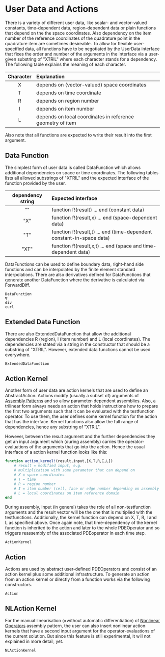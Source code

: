 
# User Data and Actions

There is a variety of different user data, like scalar- and vector-valued constants, time-dependent data, region-dependent data or plain functions that
depend on the the space coordinates. Also dependency on the item number of the reference coordinates of the quadrature point in the quadrature item are sometimes desireable.
To allow for flexible user-specified data, all functions have to be negotiated by the UserData interface that fixes
the order and number of the arguments in the interface via a user-given substring of "XTRIL" where each character stands for a dependency.
The following table explains the meaning of each character.


| Character          | Explanation                                                |
| :----------------: | :--------------------------------------------------------- | 
| X                  | depends on (vector-valued) space coordinates               | 
| T                  | depends on time coordinate                                 | 
| R                  | depends on region number                                   | 
| I                  | depends on item number                                     |
| L                  | depends on local coordinates in reference geometry of item |

Also note that all functions are expected to write their result into the first argument.


## Data Function

The simplest form of user data is called DataFunction which allows additional dependencies on space or time coordinates. The following tables lists all allowed substrings of "XTRIL"
and the expected interface of the function provided by the user.


| dependency string  | Expected interface                                                     |
| :----------------: | :--------------------------------------------------------------------- | 
| ""                 | function f!(result) ... end  (constant data)                           | 
| "X"                | function f!(result,x) ... end  (space-dependent data)                  | 
| "T"                | function f!(result,t) ... end  (time-dependent constant-in-space data) | 
| "XT"               | function f!(result,x,t) ... end  (space and time-dependent data)       |

DataFunctions can be used to define boundary data, right-hand side functions and can be interpolated by the finite element standard interpolations.
There are also derivatives defined for DataFunctions that generate another DataFunction where the derivative is calculated via ForwardDiff.

```@docs
DataFunction
∇
div
curl
```


## Extended Data Function

There are also ExtendedDataFunction that allow the additional dependencies R (region), I (item number) and L (local coordinates). The dependencies are stated via a string in the constructor that should be a substring of "XTRIL". However, extended data functions cannot be used everywhere.

```@docs
ExtendedDataFunction
```


## Action Kernel

Another form of user data are action kernels that are used to define an AbstractAction. Actions modify (usually a subset of) arguments of [Assembly Patterns](@ref) and so allow parameter-dependent assemblies. 
Also, a trilinear form always needs an action that holds instructions how to prepare the first two arguments such that it can be evaluated with the testfunction operator.
To use them, the user defines some kernel function for the action that has the interface. Kernel functions also allow the full range of dependencies, hence any substring of "XTRIL".

However, between the result argument and the further dependencies they get an input argument which (during assembly) carries the operator-evaluations of the arguments that go into the action. Hence the usual interface
of a action kernel function looks like this:

```julia
function action_kernel!(result,input,[X,T,R,I,L])
    # result = modified input, e.g.
    # multiplication with some parameter that can depend on
    # X = space coordinates
    # T = time
    # R = region number
    # I = item number (cell, face or edge number depending on assembly type)
    # L = local coordinates on item reference domain
end
```

During assembly, input (in general) takes the role of all non-testfunction arguments and the result vector will be the one that is multiplied with the testfunctions. Additionally, the kernel function can depend on X, T, R, I and L as specified above. Once again note, that time-dependency of the kernel function is inherited to the action and later to the whole PDEOperator and so triggers reassembly of the associated PDEoperator in each time step.

```@docs
ActionKernel
```


## Action

Actions are used by abstract user-defined PDEOperators and consist of an action kernel plus some additional infrastructure. To generate an action from an action kernel or directly from a function
works via the following constructors.

```@docs
Action
```


## NLAction Kernel

For the manual linearisation (=without automatic differentiation) of [Nonlinear Operators](@ref) assembly pattern, the user can also insert nonlinear action kernels that have a second input argument for the operator-evaluations of the current solution. But since this feature is still experimental, it will not explained in more detail, yet.

```@docs
NLActionKernel
```

